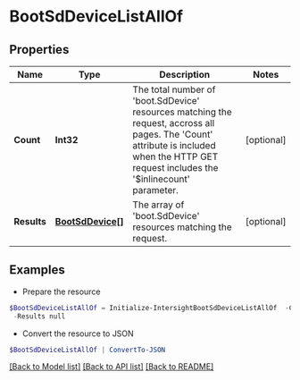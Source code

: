 # BootSdDeviceListAllOf
## Properties

Name | Type | Description | Notes
------------ | ------------- | ------------- | -------------
**Count** | **Int32** | The total number of &#39;boot.SdDevice&#39; resources matching the request, accross all pages. The &#39;Count&#39; attribute is included when the HTTP GET request includes the &#39;$inlinecount&#39; parameter. | [optional] 
**Results** | [**BootSdDevice[]**](BootSdDevice.md) | The array of &#39;boot.SdDevice&#39; resources matching the request. | [optional] 

## Examples

- Prepare the resource
```powershell
$BootSdDeviceListAllOf = Initialize-IntersightBootSdDeviceListAllOf  -Count null `
 -Results null
```

- Convert the resource to JSON
```powershell
$BootSdDeviceListAllOf | ConvertTo-JSON
```

[[Back to Model list]](../README.md#documentation-for-models) [[Back to API list]](../README.md#documentation-for-api-endpoints) [[Back to README]](../README.md)

